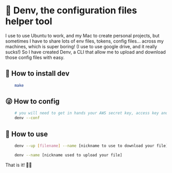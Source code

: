 # 🥸 Denv, the configuration files helper tool
I use to use Ubuntu to work, and my Mac to create personal projects, but sometimes I have to share lots of env files, tokens, config files... across my machines, which is super boring! (I use to use google drive, and it really sucks!)
So I have created Denv, a CLI that allow me to upload and download those config files with easy.

## 🤩 How to install dev
```bash
    make
```

## 😜 How to config
```bash
    # you will need to get in hands your AWS secret key, access key and a S3 bucket name
    denv --conf
```

## 🤯 How to use
```bash
    denv --up [filename] --name [nickname to use to download your file]
```

```bash
    denv --name [nickname used to upload your file]
```

That is it! 👋🏻
